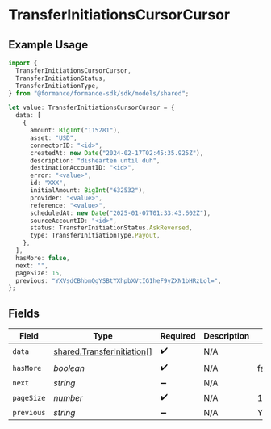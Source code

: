 # TransferInitiationsCursorCursor

## Example Usage

```typescript
import {
  TransferInitiationsCursorCursor,
  TransferInitiationStatus,
  TransferInitiationType,
} from "@formance/formance-sdk/sdk/models/shared";

let value: TransferInitiationsCursorCursor = {
  data: [
    {
      amount: BigInt("115281"),
      asset: "USD",
      connectorID: "<id>",
      createdAt: new Date("2024-02-17T02:45:35.925Z"),
      description: "dishearten until duh",
      destinationAccountID: "<id>",
      error: "<value>",
      id: "XXX",
      initialAmount: BigInt("632532"),
      provider: "<value>",
      reference: "<value>",
      scheduledAt: new Date("2025-01-07T01:33:43.602Z"),
      sourceAccountID: "<id>",
      status: TransferInitiationStatus.AskReversed,
      type: TransferInitiationType.Payout,
    },
  ],
  hasMore: false,
  next: "",
  pageSize: 15,
  previous: "YXVsdCBhbmQgYSBtYXhpbXVtIG1heF9yZXN1bHRzLol=",
};
```

## Fields

| Field                                                                           | Type                                                                            | Required                                                                        | Description                                                                     | Example                                                                         |
| ------------------------------------------------------------------------------- | ------------------------------------------------------------------------------- | ------------------------------------------------------------------------------- | ------------------------------------------------------------------------------- | ------------------------------------------------------------------------------- |
| `data`                                                                          | [shared.TransferInitiation](../../../sdk/models/shared/transferinitiation.md)[] | :heavy_check_mark:                                                              | N/A                                                                             |                                                                                 |
| `hasMore`                                                                       | *boolean*                                                                       | :heavy_check_mark:                                                              | N/A                                                                             | false                                                                           |
| `next`                                                                          | *string*                                                                        | :heavy_minus_sign:                                                              | N/A                                                                             |                                                                                 |
| `pageSize`                                                                      | *number*                                                                        | :heavy_check_mark:                                                              | N/A                                                                             | 15                                                                              |
| `previous`                                                                      | *string*                                                                        | :heavy_minus_sign:                                                              | N/A                                                                             | YXVsdCBhbmQgYSBtYXhpbXVtIG1heF9yZXN1bHRzLol=                                    |
